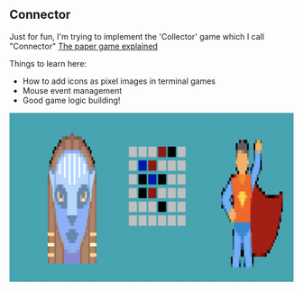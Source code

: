 ## Connector 

Just for fun, I'm trying to implement the 'Collector' game which I call "Connector"
[The paper game explained](https://mathwithbaddrawings.com/2020/04/22/six-strategic-games-from-a-strange-and-bottomless-mind/r)

Things to learn here:

* How to add icons as pixel images in terminal games
* Mouse event management 
* Good game logic building!

![Game Preview](screenshot.png)

